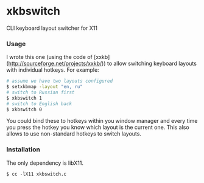 xkbswitch
=========

CLI keyboard layout switcher for X11

### Usage

I wrote this one (using the code of [xxkb] (http://sourceforge.net/projects/xxkb/)) to allow switching keyboard layouts with individual hotkeys. For example:

```bash
# assume we have two layouts configured
$ setxkbmap -layout "en, ru"
# switch to Russian first
$ xkbswitch 1
# switch to English back
$ xkbswitch 0
```
    
You could bind these to hotkeys within you window manager and every time you press the hotkey you know which layout is the current one. This also allows to use non-standard hotkeys to switch layouts.


### Installation

The only dependency is libX11.

    $ cc -lX11 xkbswitch.c

